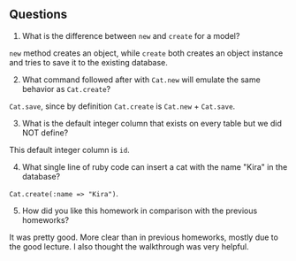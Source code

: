 ## Questions

1. What is the difference between `new` and `create` for a model?

`new` method creates an object, while `create` both creates an object instance
and tries to save it to the existing database.

2. What command followed after with `Cat.new` will emulate the same behavior as `Cat.create`?

`Cat.save`, since by definition `Cat.create` is `Cat.new` + `Cat.save`.

3. What is the default integer column that exists on every table but we did NOT define?

This default integer column is `id`.

4. What single line of ruby code can insert a cat with the name "Kira" in the database?

`Cat.create(:name => "Kira")`.

5. How did you like this homework in comparison with the previous homeworks?

It was pretty good. More clear than in previous homeworks, mostly due to the good
lecture. I also thought the walkthrough was very helpful.
